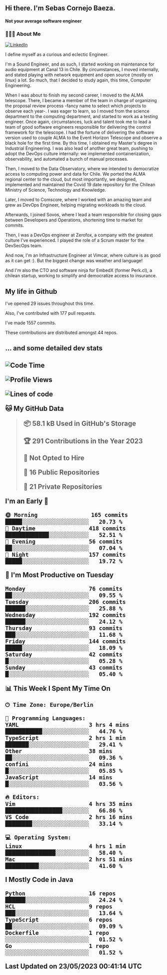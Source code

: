 <h2> Hi there.  I'm Sebas Cornejo Baeza.</h2>
<h4> Not your average software engineer</h4>
<h3> 👨🏻‍💻 About Me </h3>
<a href="http://linkedin.com/in/sebastian-cornejo-baeza/"><img alt="LinkedIn" src="https://img.shields.io/badge/Sebas%20Cornejo%20-informational?style=appveyor&logo=linkedin"></a>


I define myself as a curious and eclectic Engineer.

I'm a Sound Engineer, and as such, I started working on maintenance for audio equipment at Canal 13 in Chile.
By circumstances, I moved internally, and stated playing with network equipment and open source (mostly on linux) 
a lot. So much, that I decided to study again, this time, Computer Engineering.

When I was about to finish my second career, I moved to the ALMA telescope. There, I became a member of the team
in charge of organizing the proposal review process -fancy name to select which projects to observe each year-. 
I was eager to learn, so I moved from the science department to the computing department, and started to work as 
a testing engineer. Once again, circumstances, luck and talent took me to lead a team of good software engineers 
responsible for delivering the control framework for the telescope. I had the fortune of delivering the software
version used to couple ALMA to the Event Horizon Telescope and observe a black hole for the first time.
By this time, I obtained my Master's degree in Industrial Engineering.
I was also lead of another great team, pushing to adopt the DevOps culture internally: we implemented containerization, observability, and automated a bunch of manual processes.

Then, I moved to the Data Observatory, where we intended to democratize access to computing power
and data for Chile. We ported the ALMA regional center to the cloud, but most importantly, we designed, implemented
and maintained the Covid 19 date repository for the Chilean Ministry of Science, Technology and Knowledge.

Later, I moved to Comscore, where I worked with an amazing team and grew as DevOps Engineer, helping migrating workloads to the cloud.

Afterwards, I joined Sovos, where I lead a team responsible for closing gaps between Developers and Operations, shortening time to market for commits.

Then, I was a DevOps engineer at Zerofox, a company with the greatest culture I've experienced. I played the role of a Scrum master for the DevSecOps team.

And now, I'm an Infrastructure Engineer at Vimcar, where culture is as good as it can get :). But the biggest change was weather and language!
 
And I'm also the CTO and software ninja for EmbedX (former Perk.cl), a chilean startup, working to simplify and democratize access to insurance.

<h2> My life in Github </h2>

I've opened 29 issues throughout this time.

Also, I've contributed with 177 pull requests.

I've made 1557 commits.

These contributions are distributed amongst 44 repos.

<h2>... and some detailed dev stats<h2>

<!--START_SECTION:waka-->
![Code Time](http://img.shields.io/badge/Code%20Time-347%20hrs%2037%20mins-blue)

![Profile Views](http://img.shields.io/badge/Profile%20Views-0-blue)

![Lines of code](https://img.shields.io/badge/From%20Hello%20World%20I%27ve%20Written-632.6%20thousand%20lines%20of%20code-blue)

**🐱 My GitHub Data** 

> 📦 58.1 kB Used in GitHub's Storage 
 > 
> 🏆 291 Contributions in the Year 2023
 > 
> 🚫 Not Opted to Hire
 > 
> 📜 16 Public Repositories 
 > 
> 🔑 21 Private Repositories 
 > 
**I'm an Early 🐤** 

```text
🌞 Morning                165 commits         █████░░░░░░░░░░░░░░░░░░░░   20.73 % 
🌆 Daytime                418 commits         █████████████░░░░░░░░░░░░   52.51 % 
🌃 Evening                56 commits          ██░░░░░░░░░░░░░░░░░░░░░░░   07.04 % 
🌙 Night                  157 commits         █████░░░░░░░░░░░░░░░░░░░░   19.72 % 
```
📅 **I'm Most Productive on Tuesday** 

```text
Monday                   76 commits          ██░░░░░░░░░░░░░░░░░░░░░░░   09.55 % 
Tuesday                  206 commits         ██████░░░░░░░░░░░░░░░░░░░   25.88 % 
Wednesday                192 commits         ██████░░░░░░░░░░░░░░░░░░░   24.12 % 
Thursday                 93 commits          ███░░░░░░░░░░░░░░░░░░░░░░   11.68 % 
Friday                   144 commits         █████░░░░░░░░░░░░░░░░░░░░   18.09 % 
Saturday                 42 commits          █░░░░░░░░░░░░░░░░░░░░░░░░   05.28 % 
Sunday                   43 commits          █░░░░░░░░░░░░░░░░░░░░░░░░   05.40 % 
```


📊 **This Week I Spent My Time On** 

```text
🕑︎ Time Zone: Europe/Berlin

💬 Programming Languages: 
YAML                     3 hrs 4 mins        ███████████░░░░░░░░░░░░░░   44.76 % 
TypeScript               2 hrs 1 min         ███████░░░░░░░░░░░░░░░░░░   29.41 % 
Other                    38 mins             ██░░░░░░░░░░░░░░░░░░░░░░░   09.36 % 
confini                  24 mins             █░░░░░░░░░░░░░░░░░░░░░░░░   05.85 % 
JavaScript               14 mins             █░░░░░░░░░░░░░░░░░░░░░░░░   03.56 % 

🔥 Editors: 
Vim                      4 hrs 35 mins       █████████████████░░░░░░░░   66.86 % 
VS Code                  2 hrs 16 mins       ████████░░░░░░░░░░░░░░░░░   33.14 % 

💻 Operating System: 
Linux                    4 hrs 1 min         ███████████████░░░░░░░░░░   58.40 % 
Mac                      2 hrs 51 mins       ██████████░░░░░░░░░░░░░░░   41.60 % 
```

**I Mostly Code in Java** 

```text
Python                   16 repos            ██████░░░░░░░░░░░░░░░░░░░   24.24 % 
HCL                      9 repos             ███░░░░░░░░░░░░░░░░░░░░░░   13.64 % 
TypeScript               6 repos             ██░░░░░░░░░░░░░░░░░░░░░░░   09.09 % 
Dockerfile               1 repo              ░░░░░░░░░░░░░░░░░░░░░░░░░   01.52 % 
Go                       1 repo              ░░░░░░░░░░░░░░░░░░░░░░░░░   01.52 % 
```




 Last Updated on 23/05/2023 00:41:14 UTC
<!--END_SECTION:waka-->
